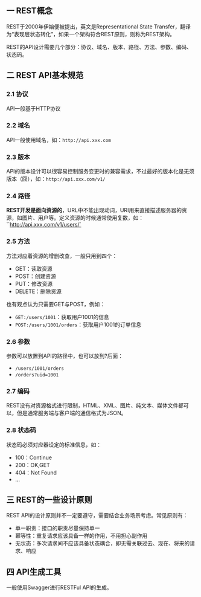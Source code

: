 ## 一 REST概念

REST于2000年伊始便被提出，英文是Representational State Transfer，翻译为“表现层状态转化”，如果一个架构符合REST原则，则称为REST架构。  

REST的API设计需要几个部分：协议、域名、版本、路径、方法、参数、编码、状态码。

## 二 REST API基本规范

### 2.1 协议

API一般基于HTTP协议

### 2.2 域名

API一般使用域名，如：`http://api.xxx.com`

### 2.3 版本

API的版本设计可以很容易控制服务变更时的兼容需求，不过最好的版本化是无须版本（囧），如：`http://api.xxx.com/v1/`

### 2.4 路径

**REST开发是面向资源的**，URL中不能出现动词，URI用来直接描述服务器的资源，如图片、用户等。定义资源的时候通常使用复数，如：``http://api.xxx.com/v1/users/`

### 2.5 方法

方法对应着资源的增删改查，一般只用到四个：
- GET：读取资源
- POST：创建资源
- PUT：修改资源
- DELETE：删除资源

也有观点认为只需要GET与POST，例如：
- `GET:/users/1001`：获取用户1001的信息
- `POST:/users/1001/orders`：获取用户1001的订单信息

### 2.6 参数

参数可以放置到API的路径中，也可以放到?后面：
- `/users/1001/orders`
- `/orders?uid=1001`

### 2.7 编码

REST没有对资源格式进行限制，HTML、XML、图片、纯文本、媒体文件都可以，但是通常服务端与客户端的通信格式为JSON。

### 2.8 状态码

状态码必须对应器设定的标准信息，如：
- 100：Continue
- 200：OK,GET
- 404：Not Found
- ...

## 三 REST的一些设计原则

REST API的设计原则并不一定要遵守，需要结合业务场景考虑。常见原则有：
- 单一职责：接口的职责尽量保持单一
- 幂等性：重复请求应该具备一样的作用，不用担心副作用
- 无状态：多次请求间不应该具备状态耦合，即无需关联过去、现在、将来的请求、响应

## 四 API生成工具

一般使用Swagger进行RESTFul API的生成。